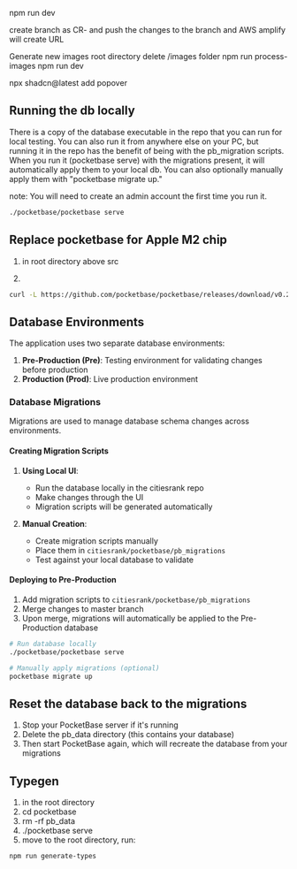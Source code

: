 npm run dev

create branch as CR-<issue number> and push the changes to the branch and AWS amplify will create URL

Generate new images
root directory
delete /images folder
npm run process-images
npm run dev

npx shadcn@latest add popover

## Running the db locally

There is a copy of the database executable in the repo that you can run for local testing. You can also run it from anywhere else on your PC, but running it in the repo has the benefit of being with the pb_migration scripts. When you run it (pocketbase serve) with the migrations present, it will automatically apply them to your local db. You can also optionally manually apply them with "pocketbase migrate up."

note: You will need to create an admin account the first time you run it.

```bash
./pocketbase/pocketbase serve
```

## Replace pocketbase for Apple M2 chip

1. in root directory above src

2.

```bash
curl -L https://github.com/pocketbase/pocketbase/releases/download/v0.21.1/pocketbase_0.21.1_darwin_arm64.zip -o pb.zip && unzip pb.zip -d pocketbase && rm pb.zip
```

## Database Environments

The application uses two separate database environments:

1. **Pre-Production (Pre)**: Testing environment for validating changes before production
2. **Production (Prod)**: Live production environment

### Database Migrations

Migrations are used to manage database schema changes across environments.

#### Creating Migration Scripts

1. **Using Local UI**:

   - Run the database locally in the citiesrank repo
   - Make changes through the UI
   - Migration scripts will be generated automatically

2. **Manual Creation**:
   - Create migration scripts manually
   - Place them in `citiesrank/pocketbase/pb_migrations`
   - Test against your local database to validate

#### Deploying to Pre-Production

1. Add migration scripts to `citiesrank/pocketbase/pb_migrations`
2. Merge changes to master branch
3. Upon merge, migrations will automatically be applied to the Pre-Production database

```bash
# Run database locally
./pocketbase/pocketbase serve

# Manually apply migrations (optional)
pocketbase migrate up
```

## Reset the database back to the migrations

1. Stop your PocketBase server if it's running
2. Delete the pb_data directory (this contains your database)
3. Then start PocketBase again, which will recreate the database from your migrations

## Typegen

1. in the root directory
2. cd pocketbase
3. rm -rf pb_data
4. ./pocketbase serve
5. move to the root directory, run:
```bash
npm run generate-types
```
